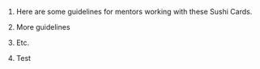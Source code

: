 1. Here are some guidelines for mentors working with these Sushi Cards.

2. More guidelines

3. Etc.

4. Test



